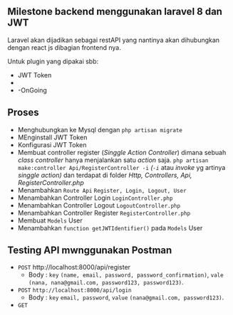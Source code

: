 ## Milestone backend menggunakan laravel 8 dan JWT

Laravel akan dijadikan sebagai restAPI yang nantinya akan dihubungkan dengan react js dibagian frontend nya.

Untuk plugin yang dipakai sbb:

-   JWT Token
-
-   -OnGoing

## Proses

-   Menghubungkan ke Mysql dengan `php artisan migrate`
-   MEnginstall JWT Token
-   Konfigurasi JWT Token
-   Membuat controller register (_Singgle Action Controller_) dimana sebuah _class controller_ hanya menjalankan satu _action_ saja. `php artisan make:controller Api/RegisterController -i` _(`-i`_ atau _invoke_ yg artinya _singgle action)_ dan terdapat di folder _Http, Controllers, Api, RegisterController.php_
-   Menambahkan `Route Api` `Register, Login, Logout, User`
-   Menambahkan Controller Login `LoginController.php`
-   Menambahkan Controller Logout `LogoutController.php`
-   Menambahkan Controller Register `RegisterController.php`
-   Membuat `Models` User
-   Menambahkan `function getJWTIdentifier()` pada `Models` User

## Testing API mwnggunakan Postman

-   `POST` http://localhost:8000/api/register
    -   Body : `key` `(name, email, password, password_confirmation)`, `vale` `(nana, nana@gmail.com, password123, password123)`.
-   `POST` `http://localhost:8000/api/login`
    -   Body : `key` `email, password`, `value` `(nana@gmail.com, password123)`.
-   `GET`
